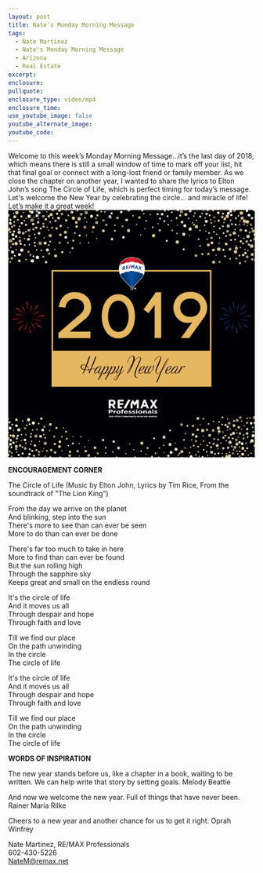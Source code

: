 ```yaml
---
layout: post
title: Nate's Monday Morning Message
tags:
  - Nate Martinez
  - Nate's Monday Morning Message
  - Arizona
  - Real Estate
excerpt:
enclosure:
pullquote:
enclosure_type: video/mp4
enclosure_time:
use_youtube_image: false
youtube_alternate_image:
youtube_code:
---
```


Welcome to this week’s Monday Morning Message…it’s the last day of 2018, which means there is still a small window of time to mark off your list, hit that final goal or connect with a long-lost friend or family member. As we close the chapter on another year, I wanted to share the lyrics to Elton John’s song The Circle of Life, which is perfect timing for today’s message. Let's welcome the New Year by celebrating the circle… and miracle of life! Let’s make it a great week!![](/uploads/181226-newyear-fbgraphic-v1.png)

**ENCOURAGEMENT CORNER**

The Circle of Life (Music by Elton John, Lyrics by Tim Rice, From the soundtrack of "The Lion King”)

From the day we arrive on the planet<br>And blinking, step into the sun<br>There's more to see than can ever be seen<br>More to do than can ever be done

There's far too much to take in here<br>More to find than can ever be found<br>But the sun rolling high<br>Through the sapphire sky<br>Keeps great and small on the endless round

It's the circle of life<br>And it moves us all<br>Through despair and hope<br>Through faith and love

Till we find our place<br>On the path unwinding<br>In the circle<br>The circle of life

It's the circle of life<br>And it moves us all<br>Through despair and hope<br>Through faith and love

Till we find our place<br>On the path unwinding<br>In the circle<br>The circle of life

**WORDS OF INSPIRATION**

The new year stands before us, like a chapter in a book, waiting to be written. We can help write that story by setting goals. Melody Beattie

And now we welcome the new year. Full of things that have never been. Rainer Maria Rilke

Cheers to a new year and another chance for us to get it right. Oprah Winfrey

Nate Martinez, RE/MAX Professionals<br>602-430-5226<br>NateM@remax.net